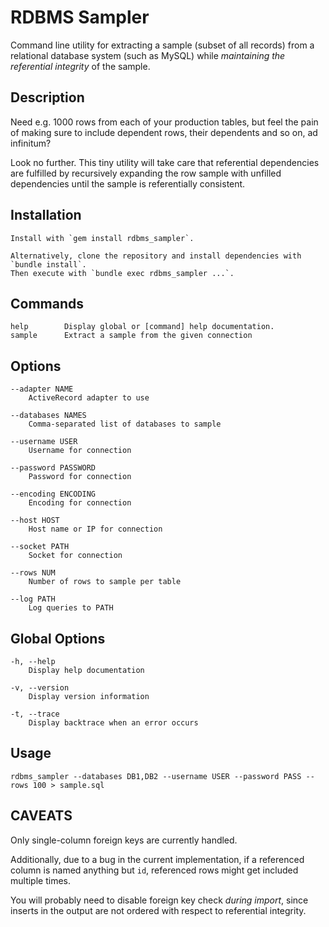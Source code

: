 RDBMS Sampler
=============

Command line utility for extracting a sample (subset of all records) from a relational 
database system (such as MySQL) while *maintaining the referential integrity* of the sample. 

Description
-----------

Need e.g. 1000 rows from each of your production tables, but feel the pain of making 
sure to include dependent rows, their dependents and so on, ad infinitum?

Look no further. This tiny utility will take care that referential dependencies are
fulfilled by recursively expanding the row sample with unfilled dependencies until
the sample is referentially consistent.

Installation
------------

    Install with `gem install rdbms_sampler`.
    
    Alternatively, clone the repository and install dependencies with `bundle install`. 
    Then execute with `bundle exec rdbms_sampler ...`.

Commands
--------

    help        Display global or [command] help documentation.
    sample      Extract a sample from the given connection

Options
-------

    --adapter NAME
        ActiveRecord adapter to use

    --databases NAMES
        Comma-separated list of databases to sample

    --username USER
        Username for connection

    --password PASSWORD
        Password for connection

    --encoding ENCODING
        Encoding for connection

    --host HOST
        Host name or IP for connection

    --socket PATH
        Socket for connection

    --rows NUM
        Number of rows to sample per table

    --log PATH
        Log queries to PATH

Global Options
--------------

    -h, --help
        Display help documentation

    -v, --version
        Display version information

    -t, --trace
        Display backtrace when an error occurs

Usage
-----

    rdbms_sampler --databases DB1,DB2 --username USER --password PASS --rows 100 > sample.sql



CAVEATS
-------

Only single-column foreign keys are currently handled. 

Additionally, due to a bug in the current implementation, if a referenced column 
is named anything but `id`, referenced rows might get included multiple times.

You will probably need to disable foreign key check *during import*, since inserts in 
the output are not ordered with respect to referential integrity.
